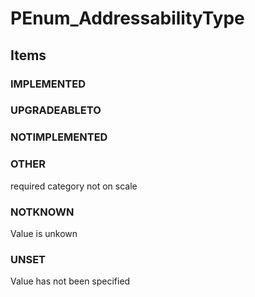 # PEnum_AddressabilityType

## Items

### IMPLEMENTED


### UPGRADEABLETO


### NOTIMPLEMENTED


### OTHER
required category not on scale

### NOTKNOWN
Value is unkown

### UNSET
Value has not been specified
